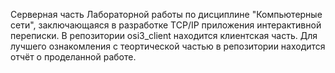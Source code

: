 Серверная часть Лабораторной работы по дисциплине "Компьютерные сети", заключающаяся в разработке TCP/IP приложения интерактивной переписки. В репозитории osi3_client находится клиентская часть. Для лучшего ознакомления с теортической частью в репозитории находится отчёт о проделанной работе.
